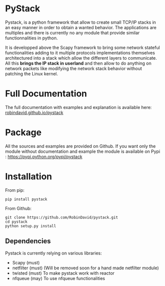 PyStack
=======

Pystack, is a python framework that allow to create small TCP/IP stacks in an easy manner in order to obtain a wanted behavior.
The applications are multiples and there is currently no any module that provide similar functionnalities in python.

It is developped above the Scapy framework to bring some network stateful functionalities adding to it multiple protocols implementations themselves architectured into a stack which allow the different layers to
communicate. All this **brings the IP stack in userland** and then allow to do anything on network packets like modifying the network stack behavior without patching the Linux kernel.

Full Documentation
==================

The full documentation with examples and explanation is available here: [robindavid.github.io/pystack](http://robindavid.github.io/pystack)

Package
=======

All the sources and examples are provided on Github. If you want only the module without documentation and example the module is available on Pypi : https://pypi.python.org/pypi/pystack

Installation
============

From pip:

    pip install pystack

From Github:

    git clone https://github.com/RobinDavid/pystack.git
    cd pystack
    python setup.py install 

Dependencies
------------

Pystack is currently relying on various libraries:

* Scapy (must)
* netfilter (must) (Will be removed soon for a hand made netfilter module)
* twisted (must) To make pystack work with reactor
* nfqueue (may) To use nfqueue functionalities
